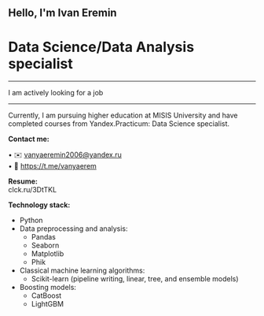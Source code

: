 ## Hello, I'm Ivan Eremin




# Data Science/Data Analysis specialist
_________________________________
I am actively looking for a job
_________________________________

Currently, I am pursuing higher education at MISIS University and have completed courses from Yandex.Practicum: Data Science specialist.

**Contact me:**

• ✉️ vanyaeremin2006@yandex.ru\
• 💬 https://t.me/vanyaerem

**Resume:**\
clck.ru/3DtTKL

**Technology stack:**

- Python
- Data preprocessing and analysis:
  - Pandas
  - Seaborn
  - Matplotlib
  - Phik
- Classical machine learning algorithms:
  - Scikit-learn (pipeline writing, linear, tree, and ensemble models)
- Boosting models:
  - CatBoost
  - LightGBM
